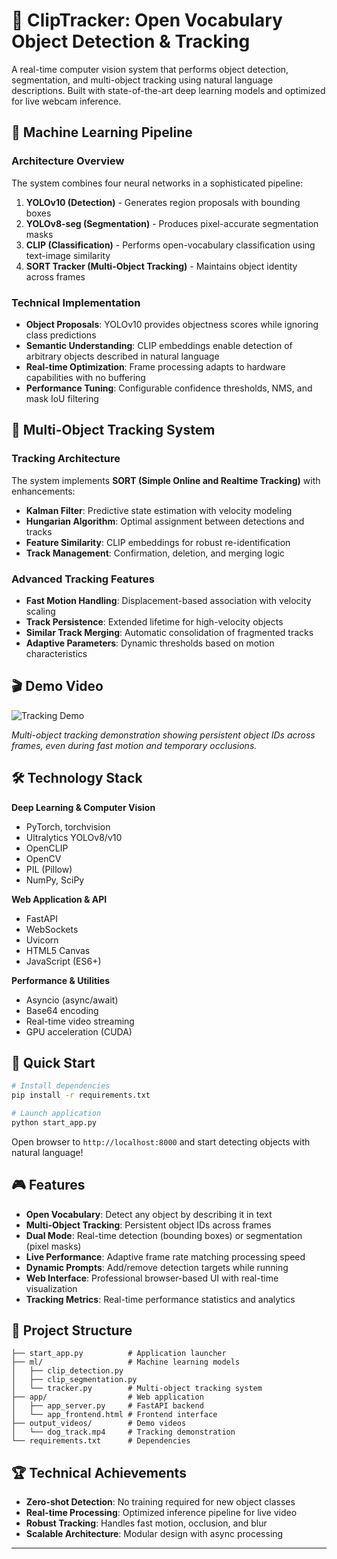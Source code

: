 # 🎯 ClipTracker: Open Vocabulary Object Detection & Tracking

A real-time computer vision system that performs object detection, segmentation, and multi-object tracking using natural language descriptions. Built with state-of-the-art deep learning models and optimized for live webcam inference.

## 🧠 Machine Learning Pipeline

### Architecture Overview
The system combines four neural networks in a sophisticated pipeline:

1. **YOLOv10 (Detection)** - Generates region proposals with bounding boxes
2. **YOLOv8-seg (Segmentation)** - Produces pixel-accurate segmentation masks  
3. **CLIP (Classification)** - Performs open-vocabulary classification using text-image similarity
4. **SORT Tracker (Multi-Object Tracking)** - Maintains object identity across frames

### Technical Implementation
- **Object Proposals**: YOLOv10 provides objectness scores while ignoring class predictions
- **Semantic Understanding**: CLIP embeddings enable detection of arbitrary objects described in natural language
- **Real-time Optimization**: Frame processing adapts to hardware capabilities with no buffering
- **Performance Tuning**: Configurable confidence thresholds, NMS, and mask IoU filtering

## 🎯 Multi-Object Tracking System

### Tracking Architecture
The system implements **SORT (Simple Online and Realtime Tracking)** with enhancements:

- **Kalman Filter**: Predictive state estimation with velocity modeling
- **Hungarian Algorithm**: Optimal assignment between detections and tracks
- **Feature Similarity**: CLIP embeddings for robust re-identification
- **Track Management**: Confirmation, deletion, and merging logic

### Advanced Tracking Features
- **Fast Motion Handling**: Displacement-based association with velocity scaling
- **Track Persistence**: Extended lifetime for high-velocity objects
- **Similar Track Merging**: Automatic consolidation of fragmented tracks
- **Adaptive Parameters**: Dynamic thresholds based on motion characteristics

## 🎬 Demo Video

![Tracking Demo](examples/horse_track.gif)

*Multi-object tracking demonstration showing persistent object IDs across frames, even during fast motion and temporary occlusions.*

## 🛠️ Technology Stack

**Deep Learning & Computer Vision**
- PyTorch, torchvision
- Ultralytics YOLOv8/v10
- OpenCLIP
- OpenCV
- PIL (Pillow)
- NumPy, SciPy

**Web Application & API**
- FastAPI
- WebSockets
- Uvicorn
- HTML5 Canvas
- JavaScript (ES6+)

**Performance & Utilities**
- Asyncio (async/await)
- Base64 encoding
- Real-time video streaming
- GPU acceleration (CUDA)

## 🚀 Quick Start

```bash
# Install dependencies
pip install -r requirements.txt

# Launch application
python start_app.py
```

Open browser to `http://localhost:8000` and start detecting objects with natural language!

## 🎮 Features

- **Open Vocabulary**: Detect any object by describing it in text
- **Multi-Object Tracking**: Persistent object IDs across frames
- **Dual Mode**: Real-time detection (bounding boxes) or segmentation (pixel masks)
- **Live Performance**: Adaptive frame rate matching processing speed
- **Dynamic Prompts**: Add/remove detection targets while running
- **Web Interface**: Professional browser-based UI with real-time visualization
- **Tracking Metrics**: Real-time performance statistics and analytics

## 📁 Project Structure

```
├── start_app.py          # Application launcher
├── ml/                   # Machine learning models
│   ├── clip_detection.py
│   ├── clip_segmentation.py
│   └── tracker.py        # Multi-object tracking system
├── app/                  # Web application
│   ├── app_server.py     # FastAPI backend
│   └── app_frontend.html # Frontend interface
├── output_videos/        # Demo videos
│   └── dog_track.mp4     # Tracking demonstration
└── requirements.txt      # Dependencies
```

## 🏆 Technical Achievements

- **Zero-shot Detection**: No training required for new object classes
- **Real-time Processing**: Optimized inference pipeline for live video
- **Robust Tracking**: Handles fast motion, occlusion, and blur
- **Scalable Architecture**: Modular design with async processing

---
